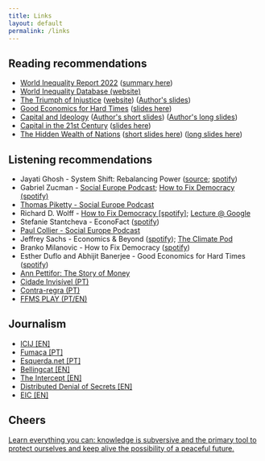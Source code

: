 ```yaml
---
title: Links
layout: default
permalink: /links
---
```


## Reading recommendations

* [World Inequality Report 2022](https://wir2022.wid.world/) ([summary here](https://wir2022.wid.world/www-site/uploads/2021/12/Summary_WorldInequalityReport2022_English.pdf))
* [World Inequality Database (website)](wid.world)
* [The Triumph of Injustice](https://taxjusticenow.org/book) ([website](https://taxjusticenow.org/)) ([Author's slides](https://gabriel-zucman.eu/files/SZ2019Slides.pdf))
* [Good Economics for Hard Times](https://www.goodeconomicsforhardtimes.com/) ([slides here](https://www.parisschoolofeconomics.eu/en/news/from-may-24-to-june-4-watch-abhijit-banerjee-and-esther-duflo-s-online-course/))
* [Capital and Ideology](http://piketty.pse.ens.fr/fr/ideology) ([Author's short slides](http://piketty.pse.ens.fr/files/Piketty2020SlidesShortVersion.pdf)) ([Author's long slides](http://piketty.pse.ens.fr/files/Piketty2020SlidesLongVersion.pdf))
* [Capital in the 21st Century](https://www.hup.harvard.edu/catalog.php?isbn=9780674430006) ([slides here](http://piketty.pse.ens.fr/files/Piketty2014Capital21c.pdf))
* [The Hidden Wealth of Nations](http://gabriel-zucman.eu/hidden-wealth/)  ([short slides here](https://gabriel-zucman.eu/files/Zucman2015SlidesShort.pdf))  ([long slides here](https://gabriel-zucman.eu/files/Zucman2015Slides.pdf))

## Listening recommendations

* Jayati Ghosh - System Shift: Rebalancing Power ([source](https://www.greenpeace.org/international/podcasts/64043/systemshift-jayati-ghosh-rebalancing-power/); [spotify](https://open.spotify.com/episode/0W9yldDsR53FpmJrS90RzJ))
* Gabriel Zucman - [Social Europe Podcast](https://socialeurope.podigee.io/61-new-episode); [How to Fix Democracy (spotify)](https://open.spotify.com/episode/7nhW5k0VwwUf1jd9AlwLzT)
* [Thomas Piketty - Social Europe Podcast](https://socialeurope.podigee.io/65-new-episode)
* Richard D. Wolff - [How to Fix Democracy [spotify]](https://open.spotify.com/episode/6whmfSstCFfLe5cFdaamyS); [Lecture @ Google](https://www.youtube.com/watch?v=ynbgMKclWWc)
* Stefanie Stantcheva - EconoFact ([spotify](https://open.spotify.com/episode/6Lzyw721kTiMMVUOYe4H70))
* [Paul Collier - Social Europe Podcast](https://socialeurope.podigee.io/34-paul-collier-how-to-deal-with-europe-s-migration-issue)
* Jeffrey Sachs - Economics & Beyond ([spotify](https://open.spotify.com/episode/6rPdIHBBoh5Jv2Pz5wBj3L)); [The Climate Pod](https://theclimatepod.libsyn.com/prof-jeffrey-sachs-on-ending-the-russia-ukraine-war)
* Branko Milanovic - How to Fix Democracy ([spotify](https://open.spotify.com/episode/1x9C8OPQK6vVEv3lKmjBkk))
* Esther Duflo and Abhijit Banerjee - Good Economics for Hard Times ([spotify](https://open.spotify.com/episode/3J6V5R4PP2W1PQJ4lwlFmj))
* [Ann Pettifor: The Story of Money](https://www.greenpeace.org/international/podcasts/64940/systemshift-ann-pettifor-the-story-of-money/)
* [Cidade Invisível (PT)](https://www.rtp.pt/programa/radio/p7112)
* [Contra-regra (PT)](https://contraregra.pt/)
* [FFMS PLAY (PT/EN)](https://ffms.pt/pt-pt/ffms-play)

## Journalism

* [ICIJ [EN]](https://icij.org)
* [Fumaça [PT]](https://fumaca.pt/)
* [Esquerda.net [PT]](https://www.esquerda.net/)
* [Bellingcat [EN]](https://www.bellingcat.com/)
* [The Intercept [EN]](https://theintercept.com/)
* [Distributed Denial of Secrets [EN]](https://ddosecrets.com/)
* [EIC [EN]](https://eic.network/)

## Cheers

[Learn everything you can: knowledge is subversive and the primary tool to protect ourselves and keep alive the possibility of a peaceful future.](https://www.esquerda.net/artigo/francesca-albanese-o-ultimo-ano-mudou-completamente-minha-forma-de-olhar-para-o-mundo/92452)
